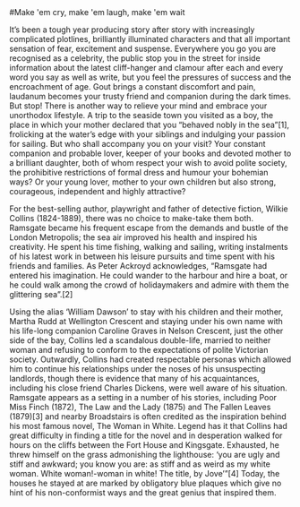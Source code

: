 <param ve-config title="Wilkie Collins" author="Alyson" layout="vtl" banner="https://upload.wikimedia.org/wikipedia/commons/5/5b/Wilkie_Collins.jpg">
#Make 'em cry, make 'em laugh, make 'em wait

It’s been a tough year producing story after story with increasingly complicated plotlines, brilliantly illuminated characters and that all important sensation of fear, excitement and suspense. Everywhere you go you are recognised as a celebrity, the public stop you in the street for inside information about the latest cliff-hanger and clamour after each and every word you say as well as write, but you feel the pressures of success and the encroachment of age. Gout brings a constant discomfort and pain, laudanum becomes your trusty friend and companion during the dark times. But stop! There is another way to relieve your mind and embrace your unorthodox lifestyle. A trip to the seaside town you visited as a boy, the place in which your mother declared that you “behaved nobly in the sea”[1], frolicking at the water’s edge with your siblings and indulging your passion for sailing.
But who shall accompany you on your visit? Your constant companion and probable lover, keeper of your books and devoted mother to a brilliant daughter, both of whom respect your wish to avoid polite society, the prohibitive restrictions of formal dress and humour your bohemian ways? Or your young lover, mother to your own children but also strong, courageous, independent and highly attractive?
<param ve-image url="https://upload.wikimedia.org/wikipedia/commons/thumb/2/21/Charles_Allston_Collins_%281828-1873%29_-_Wilkie_Collins_-_676_-_Fitzwilliam_Museum.jpg/191px-Charles_Allston_Collins_%281828-1873%29_-_Wilkie_Collins_-_676_-_Fitzwilliam_Museum.jpg">

For the best-selling author, playwright and father of detective fiction, Wilkie Collins (1824-1889), there was no choice to make-take them both. Ramsgate became his frequent escape from the demands and bustle of the London Metropolis; the sea air improved his health and inspired his creativity. He spent his time fishing, walking and sailing, writing instalments of his latest work in between his leisure pursuits and time spent with his friends and families. As Peter Ackroyd acknowledges,
“Ramsgate had entered his imagination. He could wander to the harbour and hire a boat, or he could walk among the crowd of holidaymakers and admire with them the glittering sea”.[2]

<param ve-map center="Q736439" zoom="9">

Using the alias ‘William Dawson’ to stay with his children and their mother, Martha Rudd at Wellington Crescent and staying under his own name with his life-long companion Caroline Graves in Nelson Crescent, just the other side of the bay, Collins led a scandalous double-life, married to neither woman and refusing to conform to the expectations of polite Victorian society. Outwardly, Collins had created respectable personas which allowed him to continue his relationships under the noses of his unsuspecting landlords, though there is evidence that many of his acquaintances, including his close friend Charles Dickens, were well aware of his situation.
Ramsgate appears as a setting in a number of his stories, including Poor Miss Finch (1872), The Law and the Lady (1875) and The Fallen Leaves (1879)[3] and nearby Broadstairs is often credited as the inspiration behind his most famous novel, The Woman in White. Legend has it that Collins had great difficulty in finding a title for the novel and in desperation walked for hours on the cliffs between the Fort House and Kingsgate. Exhausted, he threw himself on the grass admonishing the lighthouse: ‘you are ugly and stiff and awkward; you know you are: as stiff and as weird as my white woman. White woman!-woman in white! The title, by Jove’”[4]
Today, the houses he stayed at are marked by obligatory blue plaques which give no hint of his non-conformist ways and the great genius that inspired them.
